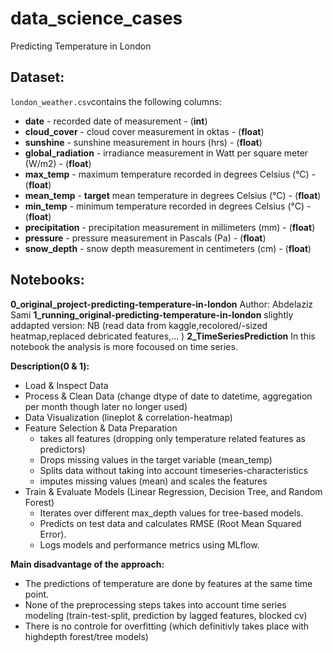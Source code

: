 # data_science_cases
Predicting Temperature in London

## Dataset: 
 `london_weather.csv`contains the following columns:
- **date** - recorded date of measurement - (**int**)
- **cloud_cover** - cloud cover measurement in oktas - (**float**)
- **sunshine** - sunshine measurement in hours (hrs) - (**float**)
- **global_radiation** - irradiance measurement in Watt per square meter (W/m2) - (**float**)
- **max_temp** - maximum temperature recorded in degrees Celsius (°C) - (**float**)
- **mean_temp** - **target** mean temperature in degrees Celsius (°C) - (**float**)
- **min_temp** - minimum temperature recorded in degrees Celsius (°C) - (**float**)
- **precipitation** - precipitation measurement in millimeters (mm) - (**float**)
- **pressure** - pressure measurement in Pascals (Pa) - (**float**)
- **snow_depth** - snow depth measurement in centimeters (cm) - (**float**)

## Notebooks:
**0_original_project-predicting-temperature-in-london**
Author: Abdelaziz Sami
**1_running_original-predicting-temperature-in-london**
slightly addapted version: NB (read data from kaggle,recolored/-sized heatmap,replaced debricated features,... )
**2_TimeSeriesPrediction**
In this notebook the analysis is more focoused on time series. 

**Description(0 & 1):**
* Load & Inspect Data
* Process & Clean Data (change dtype of date to datetime, aggregation per month though later no longer used)
* Data Visualization (lineplot & correlation-heatmap)
* Feature Selection & Data Preparation
    * takes all features (dropping only temperature related features as predictors)
    * Drops missing values in the target variable (mean_temp)
    * Splits data without taking into account timeseries-characteristics
    * imputes missing values (mean) and scales the features
* Train & Evaluate Models (Linear Regression, Decision Tree, and Random Forest)
    * Iterates over different max_depth values for tree-based models.
    * Predicts on test data and calculates RMSE (Root Mean Squared Error).
    * Logs models and performance metrics using MLflow.

**Main disadvantage of the approach:**
- The predictions of temperature are done by features at the same time point. 
- None of the preprocessing steps takes into account time series modeling (train-test-split, prediction by lagged features, blocked cv)
- There is no controle for overfitting (which definitivly takes place with highdepth forest/tree models)

